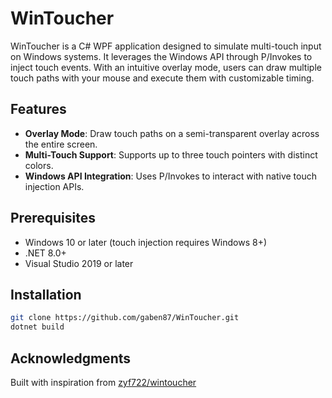 
# WinToucher

WinToucher is a C# WPF application designed to simulate multi-touch input on Windows systems. It leverages the Windows API through P/Invokes to inject touch events. With an intuitive overlay mode, users can draw multiple touch paths with your mouse and execute them with customizable timing.

## Features
- **Overlay Mode**: Draw touch paths on a semi-transparent overlay across the entire screen.
- **Multi-Touch Support**: Supports up to three touch pointers with distinct colors.
- **Windows API Integration**: Uses P/Invokes to interact with native touch injection APIs.

## Prerequisites
- Windows 10 or later (touch injection requires Windows 8+)
- .NET 8.0+
- Visual Studio 2019 or later

## Installation

```bash
git clone https://github.com/gaben87/WinToucher.git
dotnet build
```

## Acknowledgments

Built with inspiration from [zyf722/wintoucher](https://github.com/zyf722/wintoucher)
